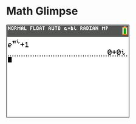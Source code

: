 # Math Glimpse

[![](repo/Vastleggen%209.png)](https://en.wikipedia.org/wiki/Euler%27s_identity "")
